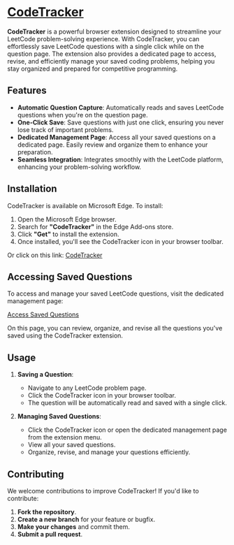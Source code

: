 # [CodeTracker](https://microsoftedge.microsoft.com/addons/detail/cfcmhhhpceojgdlcobapopmehbefnmcp)

**CodeTracker** is a powerful browser extension designed to streamline your LeetCode problem-solving experience. With CodeTracker, you can effortlessly save LeetCode questions with a single click while on the question page. The extension also provides a dedicated page to access, revise, and efficiently manage your saved coding problems, helping you stay organized and prepared for competitive programming.

## Features

- **Automatic Question Capture**: Automatically reads and saves LeetCode questions when you're on the question page.
- **One-Click Save**: Save questions with just one click, ensuring you never lose track of important problems.
- **Dedicated Management Page**: Access all your saved questions on a dedicated page. Easily review and organize them to enhance your preparation.
- **Seamless Integration**: Integrates smoothly with the LeetCode platform, enhancing your problem-solving workflow.

## Installation

CodeTracker is available on Microsoft Edge. To install:

1. Open the Microsoft Edge browser.
2. Search for **"CodeTracker"** in the Edge Add-ons store.
3. Click **"Get"** to install the extension.
4. Once installed, you'll see the CodeTracker icon in your browser toolbar.

Or click on this link: [CodeTracker](https://microsoftedge.microsoft.com/addons/detail/cfcmhhhpceojgdlcobapopmehbefnmcp)

## Accessing Saved Questions

To access and manage your saved LeetCode questions, visit the dedicated management page:

[Access Saved Questions](https://leetcode-tracker-extension.netlify.app/)

On this page, you can review, organize, and revise all the questions you've saved using the CodeTracker extension.


## Usage

1. **Saving a Question**: 
   - Navigate to any LeetCode problem page.
   - Click the CodeTracker icon in your browser toolbar.
   - The question will be automatically read and saved with a single click.

2. **Managing Saved Questions**:
   - Click the CodeTracker icon or open the dedicated management page from the extension menu.
   - View all your saved questions.
   - Organize, revise, and manage your questions efficiently.
  
## Contributing

We welcome contributions to improve CodeTracker! If you'd like to contribute:

1. **Fork the repository**.
2. **Create a new branch** for your feature or bugfix.
3. **Make your changes** and commit them.
4. **Submit a pull request**.